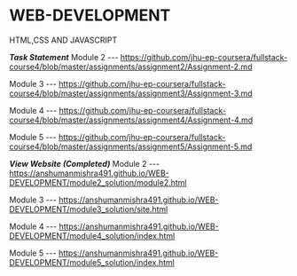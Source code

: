 # WEB-DEVELOPMENT
HTML,CSS AND JAVASCRIPT

***Task Statement***
Module 2 --- https://github.com/jhu-ep-coursera/fullstack-course4/blob/master/assignments/assignment2/Assignment-2.md

Module 3 --- https://github.com/jhu-ep-coursera/fullstack-course4/blob/master/assignments/assignment3/Assignment-3.md

Module 4 --- https://github.com/jhu-ep-coursera/fullstack-course4/blob/master/assignments/assignment4/Assignment-4.md

Module 5 --- https://github.com/jhu-ep-coursera/fullstack-course4/blob/master/assignments/assignment5/Assignment-5.md

***View Website (Completed)***
Module 2 --- https://anshumanmishra491.github.io/WEB-DEVELOPMENT/module2_solution/module2.html

Module 3 --- https://anshumanmishra491.github.io/WEB-DEVELOPMENT/module3_solution/site.html

Module 4 --- https://anshumanmishra491.github.io/WEB-DEVELOPMENT/module4_solution/index.html

Module 5 --- https://anshumanmishra491.github.io/WEB-DEVELOPMENT/module5_solution/index.html

